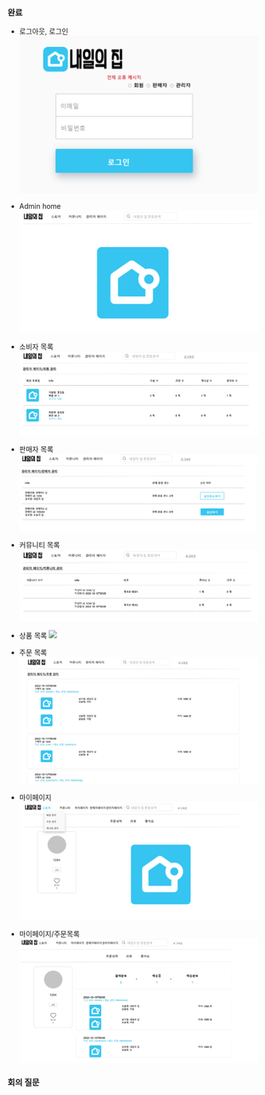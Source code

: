 

### 완료
- 로그아웃, 로그인
    <img src='img/login.PNG' />
    
- Admin home
    <img src='img/admin_home.PNG' />

- 소비자 목록
    <img src='img/소비자목록_admin.PNG' />

- 판매자 목록
    <img src='img/판매자목록_admin.PNG' />

- 커뮤니티 목록
    <img src='img/커뮤니티목록_admin.PNG' />

- 상품 목록
    <img src='img/상품목록_admin.PNG' />

- 주문 목록
    <img src='img/주문목록_admin.PNG' />

- 마이페이지
     <img src='img/mypage.PNG' />

- 마이페이지/주문목록
     <img src='img/주문목록_mypage.PNG' />

### 회의 질문
